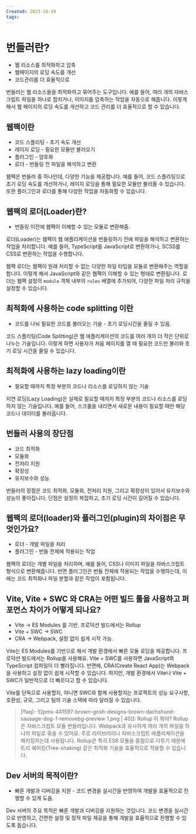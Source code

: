 ```yaml
---
Created: 2023-10-19
tags:
---
```

# 번들러란?
- 웹 리소스를 최적화하고 압축
- 웹페이지의 로딩 속도를 개선 
- 코드관리를 더 효율적으로

번들러는 웹 리소스들을 최적화하고 묶어주는 도구입니다. 예를 들어, 여러 개의 자바스크립트 파일을 하나로 합치거나, 이미지를 압축하는 작업을 자동으로 해줍니다. 이렇게 해서 웹 페이지의 로딩 속도를 개선하고 코드 관리를 더 효율적으로 할 수 있습니다.
## 웹팩이란
- 코드 스플리팅 - 초기 속도 개선
- 레이지 로딩 - 필요한 모듈만 불러오기
- 플러그인 - 암호화
- 로더 - 번들링 전 파일을 해석하고 변환 

웹팩은 번들러 중 하나인데, 다양한 기능을 제공합니다. 예를 들어, 코드 스플리팅으로 초기 로딩 속도를 개선하거나, 레이지 로딩을 통해 필요한 모듈만 불러올 수 있습니다. 또한 플러그인과 로더를 통해 다양한 작업을 자동화할 수 있습니다.
## 웹팩의 로더(Loader)란?
- 번들링 이전에 웹팩이 이해할 수 있는 모듈로 변환해줌.

로더(Loader)는 웹팩이 웹 애플리케이션을 번들링하기 전에 파일을 해석하고 변환하는 작업을 처리합니다. 예를 들어, TypeScript를 JavaScript로 변환하거나, SCSS를 CSS로 변환하는 작업을 수행합니다.

웹팩 로더는 웹팩이 원래 처리할 수 없는 다양한 파일 타입을 모듈로 변환해주는 역할을 합니다. 이렇게 해서 JavaScript와 같은 웹팩이 이해할 수 있는 형태로 변환됩니다. 로더는 웹팩 설정의 `module` 객체 내부의 `rules` 배열에 추가되어, 다양한 파일 처리 규칙을 설정할 수 있습니다.
## 최적화에 사용하는 code splitting 이란
- 코드를 나눠 필요한 코드를 불러오는 기술 - 초기 로딩시간을 줄일 수 있음.

코드 스플리팅(Code Splitting)은 웹 애플리케이션의 코드를 여러 개의 더 작은 단위로 나누는 기술입니다. 이렇게 하면 사용자가 처음 페이지를 열 때 필요한 코드만 불러와 초기 로딩 시간을 줄일 수 있습니다.
## 최적화에 사용하는 lazy loading이란
- 필요할 때까지 특정 부분의 코드나 리소스를 로딩하지 않는 기술

지연 로딩(Lazy Loading)은 실제로 필요할 때까지 특정 부분의 코드나 리소스를 로딩하지 않는 기술입니다. 예를 들어, 스크롤을 내리면서 새로운 내용이 필요할 때만 해당 코드나 데이터를 불러옵니다.
## 번들러 사용의 장단점
- 코드 최적화
- 모듈화
- 전처리 지원
- 확장성
- 유지보수와 성능

번들러의 장점은 코드 최적화, 모듈화, 전처리 지원, 그리고 확장성이 있어서 유지보수와 성능이 좋아집니다. 단점은 설정이 복잡하고, 초기 로딩 시간이 길어질 수 있습니다.
## 웹팩의 로더(loader)와 플러그인(plugin)의 차이점은 무엇인가요?
- 로더 - 개발 파일을 처리
- 플러그인 - 번들 전체에 적용되는 작업

웹팩의 로더는 개별 파일을 처리하며, 예를 들어, CSS나 이미지 파일을 자바스크립트 형식으로 변환해줍니다. 반면 플러그인은 번들 전체에 적용되는 작업을 수행하는데, 이에는 코드 최적화나 파일 분할과 같은 작업이 포함됩니다.
## Vite, Vite + SWC 와 CRA는 어떤 빌드 툴을 사용하고 퍼포먼스 차이가 어떻게 되나요?
- Vite -> ES Modules 를 기반, 프로덕션 빌드에서는 Rollup
- Vite + SWC -> SWC
- CRA -> Webpack, 설정 없이 쉽게 시작 가능. 

Vite는 ES Modules를 기반으로 해서 개발 환경에서 빠른 모듈 로딩을 제공합니다. 프로덕션 빌드에서는 Rollup을 사용해요. Vite + SWC를 사용하면 JavaScript와 TypeScript 컴파일이 더 빨라집니다. 반면에, CRA(Create React App)는 Webpack을 사용하고 설정 없이 쉽게 시작할 수 있습니다. 하지만, 개발 환경에서 Vite나 Vite + SWC가 일반적으로 더 빠르다고 할 수 있습니다.

Vite를 단독으로 사용할지, 아니면 SWC와 함께 사용할지는 프로젝트의 성능 요구사항, 호환성, 규모, 그리고 팀의 기술 스택에 따라 달라질 수 있습니다.

> [!faq]- ![[pms-441597-brown-gosh-designs-brown-dachshund-sausage-dog-_1_-removebg-preview 1.png | 40]]: Rollup 이 뭐야?
> Rollup은 자바스크립트 모듈 번들러입니다. Webpack과 유사하게 여러 개의 파일을 하나의 파일로 묶을 수 있어요. 주로 라이브러리나 자바스크립트 애플리케이션을 패키징하는데 사용됩니다. Rollup은 특히 ES6 모듈을 중점으로 다루기 때문에 트리 쉐이킹(Tree-shaking) 같은 최적화 기술을 효율적으로 적용할 수 있습니다.
## Dev 서버의 목적이란?
- 빠른 개발과 디버깅을 지원 - 코드 변경을 실시간을 반영하여 개발을 효율적으로 진행할 수 있게 도움. 

Dev 서버의 주요 목적은 빠른 개발과 디버깅을 지원하는 것입니다. 코드 변경을 실시간으로 반영하고, 간편한 설정 및 정적 파일 제공을 통해 개발을 효율적으로 진행할 수 있도록 돕습니다.
